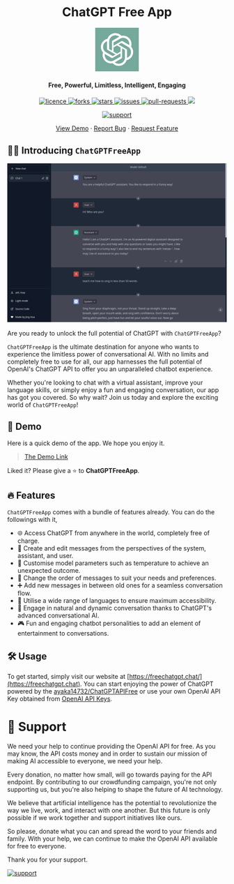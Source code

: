 <h1 align="center"><b>ChatGPT Free App</b></h1>

<p align="center">
<img src="public/apple-touch-icon.png" alt="chatgpt-free-app" width="100" />
</p>

<h4 align="center"><b>Free, Powerful, Limitless, Intelligent, Engaging</b></h4>

<p align="center">
<a href="https://github.com/ztjhz/ChatGPTFreeApp/blob/main/LICENSE" target="blank">
<img src="https://img.shields.io/github/license/ztjhz/ChatGPTFreeApp?style=flat-square" alt="licence" />
</a>
<a href="https://github.com/ztjhz/ChatGPTFreeApp/fork" target="blank">
<img src="https://img.shields.io/github/forks/ztjhz/ChatGPTFreeApp?style=flat-square" alt="forks"/>
</a>
<a href="https://github.com/ztjhz/ChatGPTFreeApp/stargazers" target="blank">
<img src="https://img.shields.io/github/stars/ztjhz/ChatGPTFreeApp?style=flat-square" alt="stars"/>
</a>
<a href="https://github.com/ztjhz/ChatGPTFreeApp/issues" target="blank">
<img src="https://img.shields.io/github/issues/ztjhz/ChatGPTFreeApp?style=flat-square" alt="issues"/>
</a>
<a href="https://github.com/ztjhz/ChatGPTFreeApp/pulls" target="blank">
<img src="https://img.shields.io/github/issues-pr/ztjhz/ChatGPTFreeApp?style=flat-square" alt="pull-requests"/>
</a>
<a href="https://twitter.com/intent/tweet?text=👋%20Check%20this%20amazing%20repo%20https://github.com/ztjhz/ChatGPTFreeApp,%20created%20by%20@nikushii_"><img src="https://img.shields.io/twitter/url?label=Share%20on%20Twitter&style=social&url=https%3A%2F%2Fgithub.com%ztjhz%2FChatGPTFreeApp"></a>
</p>
<p align="center">
    <a href="https://ko-fi.com/freechatgpt" target="_blank">
        <img src="https://ko-fi.com/img/githubbutton_sm.svg" alt="support" />
    </a>
</p>

<p align="center">
    <a href="https://freechatgpt.chat">View Demo</a>
    ·
    <a href="https://github.com/ztjhz/ChatGPTFreeApp/issues/new/choose">Report Bug</a>
    ·
    <a href="https://github.com/ztjhz/ChatGPTFreeApp/issues/new/choose">Request Feature</a>
</p>

## 👋🏻 Introducing `ChatGPTFreeApp`

<p align="center">
    <a href="https://freechatgpt.chat" target="_blank">
        <img src="public/landing.png" alt="landing" width=600 />
    </a>
</p>

Are you ready to unlock the full potential of ChatGPT with `ChatGPTFreeApp`?

`ChatGPTFreeApp` is the ultimate destination for anyone who wants to experience the limitless power of conversational AI. With no limits and completely free to use for all, our app harnesses the full potential of OpenAI's ChatGPT API to offer you an unparalleled chatbot experience.

Whether you're looking to chat with a virtual assistant, improve your language skills, or simply enjoy a fun and engaging conversation, our app has got you covered. So why wait? Join us today and explore the exciting world of `ChatGPTFreeApp`!

## 🚀 Demo

Here is a quick demo of the app. We hope you enjoy it.

> [The Demo Link](https://freechatgpt.chat)

Liked it? Please give a ⭐️ to **ChatGPTFreeApp**.

## 🔥 Features

`ChatGPTFreeApp` comes with a bundle of features already. You can do the followings with it,

- 🌐 Access ChatGPT from anywhere in the world, completely free of charge.
- 📝 Create and edit messages from the perspectives of the system, assistant, and user.
- 📝 Customise model parameters such as temperature to achieve an unexpected outcome.
- 🔀 Change the order of messages to suit your needs and preferences.
- ➕ Add new messages in between old ones for a seamless conversation flow.
- 💬 Utilise a wide range of languages to ensure maximum accessibility.
- 🤖 Engage in natural and dynamic conversation thanks to ChatGPT's advanced conversational AI.
- 🎮 Fun and engaging chatbot personalities to add an element of entertainment to conversations.

## 🛠️ Usage

To get started, simply visit our website at [https://freechatgpt.chat/](https://freechatgpt.chat). You can start enjoying the power of ChatGPT powered by the [ayaka14732/ChatGPTAPIFree](https://github.com/ayaka14732/ChatGPTAPIFree) or use your own OpenAI API Key obtained from [OpenAI API Keys](https://platform.openai.com/account/api-keys).

# 🙏 Support

We need your help to continue providing the OpenAI API for free. As you may know, the API costs money and in order to sustain our mission of making AI accessible to everyone, we need your help.

Every donation, no matter how small, will go towards paying for the API endpoint. By contributing to our crowdfunding campaign, you're not only supporting us, but you're also helping to shape the future of AI technology.

We believe that artificial intelligence has the potential to revolutionize the way we live, work, and interact with one another. But this future is only possible if we work together and support initiatives like ours.

So please, donate what you can and spread the word to your friends and family. With your help, we can continue to make the OpenAI API available for free to everyone.

Thank you for your support.

[![support](https://ko-fi.com/img/githubbutton_sm.svg)](https://ko-fi.com/freechatgpt)
